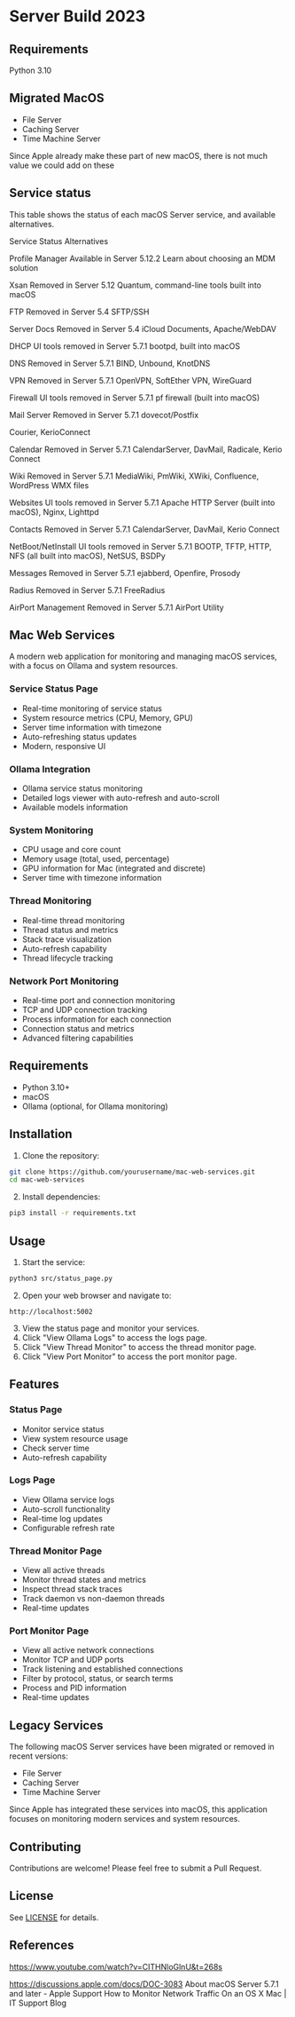 # Server Build 2023

## Requirements

Python 3.10

## Migrated MacOS

* File Server
* Caching Server
* Time Machine Server


Since Apple already make these part of new macOS, there is not much value we could add on these


## Service status

This table shows the status of each macOS Server service, and available alternatives.

Service	Status	Alternatives

Profile Manager	Available in Server 5.12.2	Learn about choosing an MDM solution

Xsan	Removed in Server 5.12	Quantum, command-line tools built into macOS

FTP	Removed in Server 5.4	SFTP/SSH

Server Docs	Removed in Server 5.4	iCloud Documents, Apache/WebDAV

DHCP	UI tools removed in Server 5.7.1	bootpd, built into macOS

DNS	Removed in Server 5.7.1	BIND, Unbound, KnotDNS

VPN	Removed in Server 5.7.1	OpenVPN, SoftEther VPN, WireGuard

Firewall	UI tools removed in Server 5.7.1	pf firewall (built into macOS)

Mail Server	Removed in Server 5.7.1	dovecot/Postfix

Courier, KerioConnect

Calendar	Removed in Server 5.7.1	CalendarServer, DavMail, Radicale, Kerio Connect

Wiki	Removed in Server 5.7.1	MediaWiki, PmWiki, XWiki, Confluence, WordPress WMX files

Websites	UI tools removed in Server 5.7.1	Apache HTTP Server (built into macOS), Nginx, Lighttpd

Contacts	Removed in Server 5.7.1	CalendarServer, DavMail, Kerio Connect

NetBoot/NetInstall	UI tools removed in Server 5.7.1	BOOTP, TFTP, HTTP, NFS (all built into macOS), NetSUS, BSDPy

Messages	Removed in Server 5.7.1	ejabberd, Openfire, Prosody

Radius	Removed in Server 5.7.1	FreeRadius

AirPort Management	Removed in Server 5.7.1	AirPort Utility

## Mac Web Services

A modern web application for monitoring and managing macOS services, with a focus on Ollama and system resources.

### Service Status Page
- Real-time monitoring of service status
- System resource metrics (CPU, Memory, GPU)
- Server time information with timezone
- Auto-refreshing status updates
- Modern, responsive UI

### Ollama Integration
- Ollama service status monitoring
- Detailed logs viewer with auto-refresh and auto-scroll
- Available models information

### System Monitoring
- CPU usage and core count
- Memory usage (total, used, percentage)
- GPU information for Mac (integrated and discrete)
- Server time with timezone information

### Thread Monitoring
- Real-time thread monitoring
- Thread status and metrics
- Stack trace visualization
- Auto-refresh capability
- Thread lifecycle tracking

### Network Port Monitoring
- Real-time port and connection monitoring
- TCP and UDP connection tracking
- Process information for each connection
- Connection status and metrics
- Advanced filtering capabilities

## Requirements

- Python 3.10+
- macOS
- Ollama (optional, for Ollama monitoring)

## Installation

1. Clone the repository:
```bash
git clone https://github.com/yourusername/mac-web-services.git
cd mac-web-services
```

2. Install dependencies:
```bash
pip3 install -r requirements.txt
```

## Usage

1. Start the service:
```bash
python3 src/status_page.py
```

2. Open your web browser and navigate to:
```
http://localhost:5002
```

3. View the status page and monitor your services.
4. Click "View Ollama Logs" to access the logs page.
5. Click "View Thread Monitor" to access the thread monitor page.
6. Click "View Port Monitor" to access the port monitor page.

## Features

### Status Page
- Monitor service status
- View system resource usage
- Check server time
- Auto-refresh capability

### Logs Page
- View Ollama service logs
- Auto-scroll functionality
- Real-time log updates
- Configurable refresh rate

### Thread Monitor Page
- View all active threads
- Monitor thread states and metrics
- Inspect thread stack traces
- Track daemon vs non-daemon threads
- Real-time updates

### Port Monitor Page
- View all active network connections
- Monitor TCP and UDP ports
- Track listening and established connections
- Filter by protocol, status, or search terms
- Process and PID information
- Real-time updates

## Legacy Services

The following macOS Server services have been migrated or removed in recent versions:

* File Server
* Caching Server
* Time Machine Server

Since Apple has integrated these services into macOS, this application focuses on monitoring modern services and system resources.

## Contributing

Contributions are welcome! Please feel free to submit a Pull Request.

## License

See [LICENSE](LICENSE) for details.

## References

https://www.youtube.com/watch?v=CITHNloGlnU&t=268s

https://discussions.apple.com/docs/DOC-3083
About macOS Server 5.7.1 and later - Apple Support
How to Monitor Network Traffic On an OS X Mac | IT Support Blog
